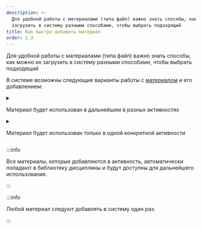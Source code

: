 ```yaml
---
description: >-
  Для удобной работы с материалами (типа файл) важно знать способы, как можно их
  загрузить в систему разными способами, чтобы выбрать подходящий
title: Как быстро добавить материал
order: 2.3
---
```


Для удобной работы с материалами (типа файл) важно знать способы, как можно их загрузить в систему разными способами, чтобы выбрать подходящий

В системе возможны следующие варианты работы с [материалом](./../../../servisy/biblioteka/materialy/_index) и его добавлением:

<details>

<summary>

Материал будет использован в дальнейшем в разных активностях

</summary>

Например, Вам необходимо добавить сразу много файлов, которые в дальнейшем будут использованы во многих [активностях](./../../../struktura/aktivnosti/_index#zapolnenie-aktivnosti) подразделения, а также предполагается использование файлов не только Вами, но и Вашими коллегами.

В этом случае рекомендуется добавить файлы в библиотеку подразделения, чтобы к ним был доступ у всех пользователей и далее его можно было использовать в любой дисциплине.

Для этого необходимо зайти на страницу [подразделения](./../../../struktura/podrazdelenie), нажать на [Библиотека](./../../../servisy/biblioteka/_index), далее найти кнопку Материал, выбрать тип Файл. И через открывшуюся дропзону загрузить до 30 файлов.

![](<./Гифка с Gifius.ru-2 (1).gif>)

После этого при создании/редактировании активности добавленные файлы будут доступны в блоке Добавляйте материалы.

![](<./image (24) (2).png>)

В открывшемся окне следует найти библиотеку подразделения, в которую были добавлены файлы.

![](<./image (36) (1).png>)

При клике на необходимый материал он откроется в окне, и в нижнем правом углу следует нажать на кнопку Выбрать материал.

![](<./image (73).png>)

Материал добавлен в активность. Осталось нажать на кнопку Сохранить и файл отобразится в активности.

![](<./image (47) (1).png>)

</details>

<details>

<summary>

Материал будет использован только в одной конкретной активности

</summary>

Если в определенной активности запланирован вебинар на сторонней платформе, а потом надо будет загрузить запись этого вебинара в активность, то подойдет описанный ниже способ загрузки материалов на платформу.

Если необходимо добавить материал в одну [активность](./../../../struktura/aktivnosti/_index), то при создании/редактировании активности необходимо войти в блок Добавляйте материалы, нажать на кнопку Добавить материалы.

![](<./image (18) (1).png>)

В открывшемся окне выбрать Загрузить файлы, через дропзону добавить файлы с компьютера или другого устройства и нажать на кнопку Загрузить.

![](<./image (33) (1).png>)

Необходимый файл добавлен в активность. Осталось нажать на кнопку Сохранить, чтобы он отобразился.

![](<./image (4) (2) (1).png>)

</details>

:::info 

Все материалы, которые добавляются в активность, автоматически попадают в библиотеку дисциплины и будут доступны для дальнейшего использования.

:::

:::info 

Любой материал следуют добавлять в систему один раз.

:::